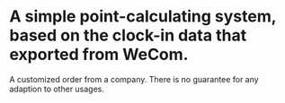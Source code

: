 # A simple point-calculating system, based on the clock-in data that exported from WeCom.

A customized order from a company. There is no guarantee for any adaption to other usages.
